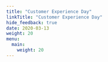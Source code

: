 ```yaml
---
title: "Customer Experience Day"
linkTitle: "Customer Experience Day"
hide_feedback: true
date: 2020-03-13
weight: 20
menu:
  main:
    weight: 20
---
```

